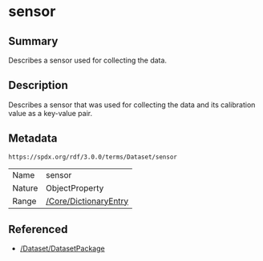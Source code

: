 <!-- Automatically generated by spec-parser v2.3.0 on 2024-07-09T12:43:38.633388+00:00 -->
<!-- SPDX-License-Identifier: Community-Spec-1.0 -->

# sensor

## Summary

Describes a sensor used for collecting the data.


## Description

Describes a sensor that was used for collecting the data
and its calibration value as a key-value pair.


## Metadata

`https://spdx.org/rdf/3.0.0/terms/Dataset/sensor`


| | |
|---|---|
| Name | sensor |
| Nature | ObjectProperty |
| Range | [/Core/DictionaryEntry](../../Core/Classes/DictionaryEntry.md) |




## Referenced

- [/Dataset/DatasetPackage](../../Dataset/Classes/DatasetPackage.md)

